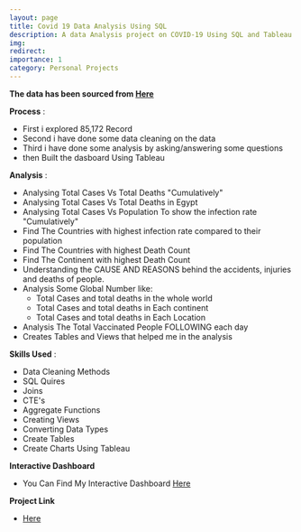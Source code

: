 ```yaml
---
layout: page
title: Covid 19 Data Analysis Using SQL
description: A data Analysis project on COVID-19 Using SQL and Tableau
img:
redirect:
importance: 1
category: Personal Projects
---
```

**The data has been sourced from [Here](https://github.com/owid/covid-19-data/blob/master/public/data/README.md)**

**Process** :
* First i explored 85,172 Record
* Second i have done some data cleaning on the data
* Third i have done some analysis by asking/answering some questions
* then Built the dasboard Using Tableau

**Analysis** :
* Analysing Total Cases Vs Total Deaths "Cumulatively"
* Analysing Total Cases Vs Total Deaths in Egypt
* Analysing Total Cases Vs Population To show the infection rate "Cumulatively"
* Find The Countries with highest infection rate compared to their population
* Find The Countries with highest Death Count 
* Find The Continent with highest Death Count 
* Understanding the CAUSE AND REASONS behind the accidents, injuries and deaths of people.
* Analysis Some Global Number like:
   * Total Cases and total deaths in the whole world
   * Total Cases and total deaths in Each continent
   * Total Cases and total deaths in Each Location
* Analysis The Total Vaccinated People FOLLOWING each day
* Creates Tables and Views that helped me in the analysis
  
**Skills Used** :
* Data Cleaning Methods
* SQL Quires
* Joins
* CTE's
* Aggregate Functions
* Creating Views
* Converting Data Types
* Create Tables
* Create Charts Using Tableau
  
**Interactive Dashboard**
* You Can Find My Interactive Dashboard [Here](https://public.tableau.com/app/profile/mina.tawfik6758/viz/CovidDashboard_17026154742550/Dashboard1?publish=yes)
  
**Project Link**

* [Here](https://github.com/Minaaa01/Data-Exploration-Using-SQL)
